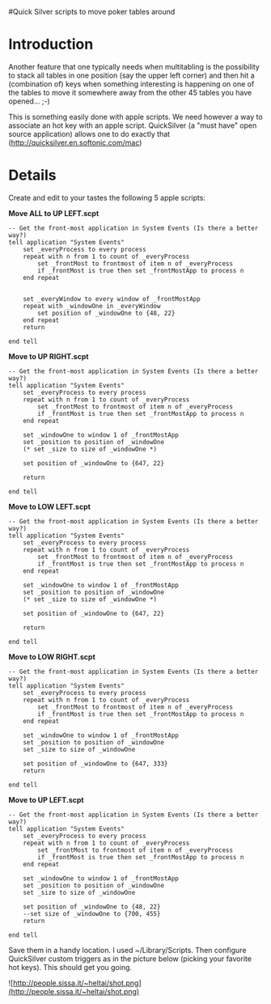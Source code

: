 #Quick Silver scripts to move poker tables around

# Introduction #

Another feature that one typically needs when multitabling  is the possibility to stack all tables in one position (say the upper left corner) and then hit a (combination of) keys when something interesting is happening on one of the tables to move it somewhere away from the other 45 tables you have opened... ;-)

This is something easily done with apple scripts. We need however a way to associate an hot key with an apple script. QuickSilver (a "must have" open source application) allows one to do exactly that (http://quicksilver.en.softonic.com/mac)

# Details #

Create and edit to your tastes the following 5 apple scripts:

**Move ALL to UP LEFT.scpt**
```
-- Get the front-most application in System Events (Is there a better way?)
tell application "System Events"
	set _everyProcess to every process
	repeat with n from 1 to count of _everyProcess
		set _frontMost to frontmost of item n of _everyProcess
		if _frontMost is true then set _frontMostApp to process n
	end repeat
	
	
	set _everyWindow to every window of _frontMostApp
	repeat with _windowOne in _everyWindow
		set position of _windowOne to {48, 22}
	end repeat
	return
	
end tell
```

**Move to UP RIGHT.scpt**
```
-- Get the front-most application in System Events (Is there a better way?)
tell application "System Events"
	set _everyProcess to every process
	repeat with n from 1 to count of _everyProcess
		set _frontMost to frontmost of item n of _everyProcess
		if _frontMost is true then set _frontMostApp to process n
	end repeat
	
	set _windowOne to window 1 of _frontMostApp
	set _position to position of _windowOne
	(* set _size to size of _windowOne *)
	
	set position of _windowOne to {647, 22}
	
	return
	
end tell
```

**Move to LOW LEFT.scpt**
```
-- Get the front-most application in System Events (Is there a better way?)
tell application "System Events"
	set _everyProcess to every process
	repeat with n from 1 to count of _everyProcess
		set _frontMost to frontmost of item n of _everyProcess
		if _frontMost is true then set _frontMostApp to process n
	end repeat
	
	set _windowOne to window 1 of _frontMostApp
	set _position to position of _windowOne
	(* set _size to size of _windowOne *)
	
	set position of _windowOne to {647, 22}
	
	return
	
end tell
```

**Move to LOW RIGHT.scpt**
```
-- Get the front-most application in System Events (Is there a better way?)
tell application "System Events"
	set _everyProcess to every process
	repeat with n from 1 to count of _everyProcess
		set _frontMost to frontmost of item n of _everyProcess
		if _frontMost is true then set _frontMostApp to process n
	end repeat
	
	set _windowOne to window 1 of _frontMostApp
	set _position to position of _windowOne
	set _size to size of _windowOne
	
	set position of _windowOne to {647, 333}
	return
	
end tell
```

**Move to UP LEFT.scpt**
```
-- Get the front-most application in System Events (Is there a better way?)
tell application "System Events"
	set _everyProcess to every process
	repeat with n from 1 to count of _everyProcess
		set _frontMost to frontmost of item n of _everyProcess
		if _frontMost is true then set _frontMostApp to process n
	end repeat
	
	set _windowOne to window 1 of _frontMostApp
	set _position to position of _windowOne
	set _size to size of _windowOne
	
	set position of _windowOne to {48, 22}
	--set size of _windowOne to {700, 455}
	return
	
end tell
```

Save them in a handy location. I used ~/Library/Scripts. Then configure QuickSilver custom triggers as in the picture below (picking your favorite hot keys). This should get you going.

![http://people.sissa.it/~heltai/shot.png](http://people.sissa.it/~heltai/shot.png)